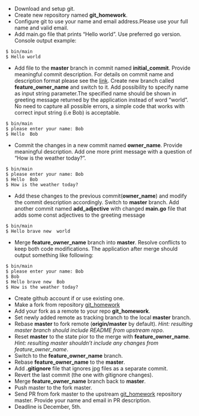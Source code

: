 * Download and setup git. 
* Create new repository named **git_homework**. 
* Configure git to use your name and email address.Please use your full name and valid email.
* Add main.go file that prints “Hello world”. Use preferred go version. Console output example:
```
$ bin/main
$ Hello world
```
* Add file to the **master** branch in commit named **initial_commit**. Provide meaningful commit description. For details on commit name and description format please see the [link](https://git-scm.com/docs/git-commit#_discussion).
Create new branch called **feature_owner_name** and switch to it. 
Add possibility to specify name as input string parameter.The specified name should be shown in greeting message returned by the application instead of word “world”. No need to capture  all possible errors, a simple code that works with correct input string (i.e Bob) is acceptable. 
```
$ bin/main
$ please enter your name: Bob 
$ Hello  Bob
```
* Commit the changes in a new commit named **owner_name**. Provide meaningful description. 
Add one more print message with a question of “How is the weather today?”. 
```
$ bin/main
$ please enter your name: Bob 
$ Hello  Bob
$ How is the weather today?
```
* Add these changes to the previous commit(**owner_name**) and modify the commit description accordingly.
Switch to **master** branch. Add another commit named **add_adjective** with changed **main.go** file that adds some const adjectives to the greeting message
```
$ bin/main
$ Hello brave new  world
```
* Merge **feature_owner_name** branch into **master**. Resolve conflicts to keep both code modifications. The application after merge should output something like following: 
```
$ bin/main
$ please enter your name: Bob 
$ Bob
$ Hello brave new  Bob
$ How is the weather today?
```
* Create github account if or use existing one.
* Make a fork from repository [git_homework](https://github.com/Nickolai-Belov/golang_cources_epam_12.19_git_homework)
* Add your fork as a remote to your repo **git_homework**.
* Set newly added remote as tracking branch to the local **master** branch.
* Rebase **master** to fork remote (**origin/master** by default). *Hint:  resulting master branch should include README from upstream repo*.
* Reset **master** to the state pior to the merge with **feature_owner_name**. *Hint: resulting master shouldn’t include any changes from feature_owner_name*.
* Switch to the **feature_owner_name**  branch.
* Rebase **feature_owner_name**  to the **master**.
* Add **.gitignore** file that ignores jpg files as a separate commit.
* Revert the last commit (the one with gitignore changes).
* Merge **feature_owner_name** branch back to **master**.
* Push master to the fork master.
* Send PR from fork master to the upstream [git_homework](https://github.com/Nickolai-Belov/golang_cources_epam_12.19_git_homework) repository master. Provide your name and email in PR description.
* Deadline is December, 5th.


